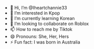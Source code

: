 - 👋 Hi, I’m @Iheartchannie33
- 👀 I’m interested in Kpop
- 🌱 I’m currently learning Korean
- 💞️ I’m looking to collaborate on Roblox
- 📫 How to reach me by Tiktok
- 😄 Pronouns: She, Her, Hers
- ⚡ Fun fact: I was born in Australia

<!---
Iheartchannie33/Iheartchannie33 is a ✨ special ✨ repository because its `README.md` (this file) appears on your GitHub profile.
You can click the Preview link to take a look at your changes.
---> 
